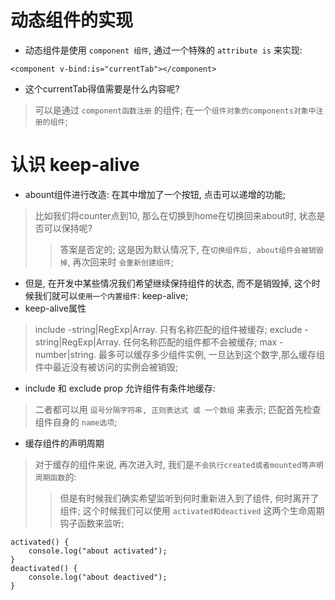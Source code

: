 # 动态组件的实现
* 动态组件是使用 `component 组件`, 通过一个特殊的 `attribute is` 来实现:
```
<component v-bind:is="currentTab"></component>
```
* 这个currentTab得值需要是什么内容呢? 
> 可以是通过 `component函数注册` 的组件;
> 在一个`组件对象的components对象中注册的组件`;

# 认识 keep-alive  
* abount组件进行改造: 在其中增加了一个按钮, 点击可以递增的功能;
> 比如我们将counter点到10, 那么在切换到home在切换回来about时, 状态是否可以保持呢?
>> 答案是否定的;
>> 这是因为默认情况下, 在`切换组件后, about组件会被销毁掉`, 再次回来时 `会重新创建组件`;
* 但是, 在开发中某些情况我们希望继续保持组件的状态, 而不是销毁掉, 这个时候我们就可以`使用一个内置组件`: keep-alive;
* keep-alive属性  
> include -string|RegExp|Array. 只有名称匹配的组件被缓存;
> exclude -string|RegExp|Array. 任何名称匹配的组件都不会被缓存;
> max -number|string. 最多可以缓存多少组件实例, 一旦达到这个数字,那么缓存组件中最近没有被访问的实例会被销毁;
* include 和 exclude prop 允许组件有条件地缓存:  
> 二者都可以用 `逗号分隔字符串, 正则表达式 或 一个数组` 来表示;
> 匹配首先检查组件自身的 `name选项`;
* 缓存组件的声明周期  
> 对于缓存的组件来说, 再次进入时, 我们是`不会执行created或者mounted等声明周期函数`的:
>> 但是有时候我们确实希望监听到何时重新进入到了组件, 何时离开了组件;
>> 这个时候我们可以使用 `activated和deactived` 这两个生命周期钩子函数来监听;
```
activated() {
    console.log("about activated");
}
deactivated() {
    console.log("about deactived");
}
```  

